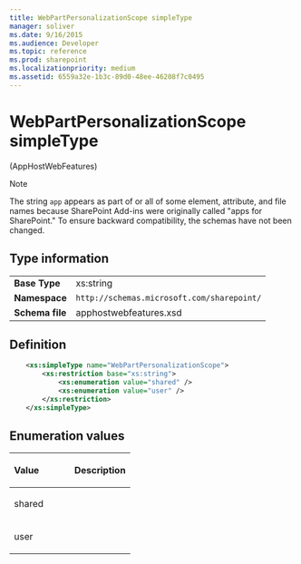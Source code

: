 ```yaml
---
title: WebPartPersonalizationScope simpleType
manager: soliver
ms.date: 9/16/2015
ms.audience: Developer
ms.topic: reference
ms.prod: sharepoint
ms.localizationpriority: medium
ms.assetid: 6559a32e-1b3c-89d0-48ee-46208f7c0495
---
```


# WebPartPersonalizationScope simpleType 

(AppHostWebFeatures)

> [!NOTE] 
> The string `app` appears as part of or all of some element, attribute, and file names because SharePoint Add-ins were originally called "apps for SharePoint." To ensure backward compatibility, the schemas have not been changed.

## Type information

|   |   |
|---|---|
| **Base Type**  | xs:string |
| **Namespace**  | `http://schemas.microsoft.com/sharepoint/` |
| **Schema file**  | apphostwebfeatures.xsd |

## Definition

```XML 
    <xs:simpleType name="WebPartPersonalizationScope">
        <xs:restriction base="xs:string">
            <xs:enumeration value="shared" />
            <xs:enumeration value="user" />
        </xs:restriction>
    </xs:simpleType>
```

## Enumeration values

<table>
<colgroup>
<col width="50%" />
<col width="50%" />
</colgroup>
<thead>
<tr class="header">
<th align="left"><p>Value</p></th>
<th align="left"><p>Description</p></th>
</tr>
</thead>
<tbody>
<tr class="odd">
<td align="left"><p>shared</p></td>
<td align="left"><p></p></td>
</tr>
<tr class="even">
<td align="left"><p>user</p></td>
<td align="left"><p></p></td>
</tr>
</tbody>
</table>

<br/>

<br/>







